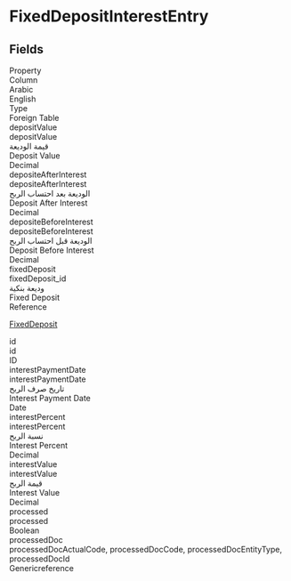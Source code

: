 # FixedDepositInterestEntry

<ContentFilter/>

<div class='searchable'>

## Fields

<div class="nama-table">
<div class="row header-row">
<div class="cell">Property</div>
<div class="cell">Column</div>
<div class="cell">Arabic</div>
<div class="cell">English</div>
<div class="cell">Type</div>
<div class="cell">Foreign Table</div>
</div><div class="row searchable" id="depositValue">
<div class="cell" data-label="Property">depositValue</div>
<div class="cell" data-label="Column">depositValue</div>
<div class="cell" data-label="Arabic">قيمة الوديعة</div>
<div class="cell" data-label="English">Deposit Value</div>
<div class="cell" data-label="Type">Decimal</div>

</div>

<div class="row searchable" id="depositeAfterInterest">
<div class="cell" data-label="Property">depositeAfterInterest</div>
<div class="cell" data-label="Column">depositeAfterInterest</div>
<div class="cell" data-label="Arabic">الوديعة بعد احتساب الربح</div>
<div class="cell" data-label="English">Deposit After Interest</div>
<div class="cell" data-label="Type">Decimal</div>

</div>

<div class="row searchable" id="depositeBeforeInterest">
<div class="cell" data-label="Property">depositeBeforeInterest</div>
<div class="cell" data-label="Column">depositeBeforeInterest</div>
<div class="cell" data-label="Arabic">الوديعة قبل احتساب الربح</div>
<div class="cell" data-label="English">Deposit Before Interest</div>
<div class="cell" data-label="Type">Decimal</div>

</div>

<div class="row searchable" id="fixedDeposit">
<div class="cell" data-label="Property">fixedDeposit</div>
<div class="cell" data-label="Column">fixedDeposit_id</div>
<div class="cell" data-label="Arabic"> وديعة بنكية</div>
<div class="cell" data-label="English"> Fixed Deposit</div>
<div class="cell" data-label="Type">Reference</div>
<div class="cell" data-label="Foreign Table">

 [FixedDeposit](/modules/accounting-loans/FixedDeposit.md) 
</div>
</div>

<div class="row searchable" id="id">
<div class="cell" data-label="Property">id</div>
<div class="cell" data-label="Column">id</div>
<div class="cell" data-label="Arabic"></div>
<div class="cell" data-label="English"></div>
<div class="cell" data-label="Type">ID</div>

</div>

<div class="row searchable" id="interestPaymentDate">
<div class="cell" data-label="Property">interestPaymentDate</div>
<div class="cell" data-label="Column">interestPaymentDate</div>
<div class="cell" data-label="Arabic">تاريخ صرف الربح</div>
<div class="cell" data-label="English">Interest Payment Date</div>
<div class="cell" data-label="Type">Date</div>

</div>

<div class="row searchable" id="interestPercent">
<div class="cell" data-label="Property">interestPercent</div>
<div class="cell" data-label="Column">interestPercent</div>
<div class="cell" data-label="Arabic">نسبة الربح</div>
<div class="cell" data-label="English">Interest Percent</div>
<div class="cell" data-label="Type">Decimal</div>

</div>

<div class="row searchable" id="interestValue">
<div class="cell" data-label="Property">interestValue</div>
<div class="cell" data-label="Column">interestValue</div>
<div class="cell" data-label="Arabic">قيمة الربح</div>
<div class="cell" data-label="English">Interest Value</div>
<div class="cell" data-label="Type">Decimal</div>

</div>

<div class="row searchable" id="processed">
<div class="cell" data-label="Property">processed</div>
<div class="cell" data-label="Column">processed</div>
<div class="cell" data-label="Arabic"></div>
<div class="cell" data-label="English"></div>
<div class="cell" data-label="Type">Boolean</div>

</div>

<div class="row searchable" id="processedDoc">
<div class="cell" data-label="Property">processedDoc</div>
<div class="cell gen-ref-column" data-label="Column">processedDocActualCode,  processedDocCode,  processedDocEntityType,  processedDocId</div>
<div class="cell" data-label="Arabic"></div>
<div class="cell" data-label="English"></div>
<div class="cell" data-label="Type">Genericreference</div>

</div>


</div>
</div>

